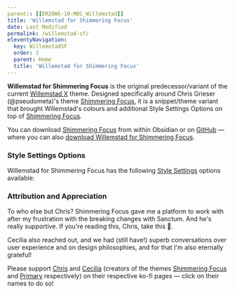 ```yaml
---
parent:: [[ER2OWS-10-MOC_Willemstad]]
title: 'Willemstad for Shimmering Focus'
date: Last Modified 
permalink: /willemstad-sf/
eleventyNavigation:
  key: WillemstadSF
  order: 3
  parent: Home
  title: 'Willemstad for Shimmering Focus'
---
```


**Willemstad for Shimmering Focus** is the original predecessor/variant of the current <u>Willemstad X</u> theme. Designed specifically around Chris Grieser (@pseudometa)'s theme <u>Shimmering Focus</u>, it is a snippet/theme variant that brought Willemstad's colours and additional Style Settings Options on top of <u>Shimmering Focus</u>.

You can download <u>Shimmering Focus</u> from within Obsidian or on [GitHub](https://github.com/chrisgrieser/shimmering-focus) — where you can also [download Willemstad for Shimmering Focus](https://github.com/tingmelvin/willemstad).

### Style Settings Options
Willemstad for Shimmering Focus has the following <u>Style Settings</u> options available:

### Attribution and Appreciation
To who else but Chris? Shimmering Focus gave me a platform to work with after my frustration with the breaking changes with Sanctum. And he's really supportive. If you're reading this, Chris, take this 💙.

Cecilia also reached out, and we had (still have!) superb conversations over user experience and on design philosophies, and for that I'm also eternally grateful!

Please support [Chris](https://ko-fi.com/pseudometa) and [Cecilia](https://ko-fi.com/ceciliamay) (creators of the themes [Shimmering Focus](https://github.com/chrisgrieser/shimmering-focus) and [Primary](https://github.com/ceciliamay/obsidianmd-theme-primary) respectively) on their respective ko-fi pages — click on their names to do so! 